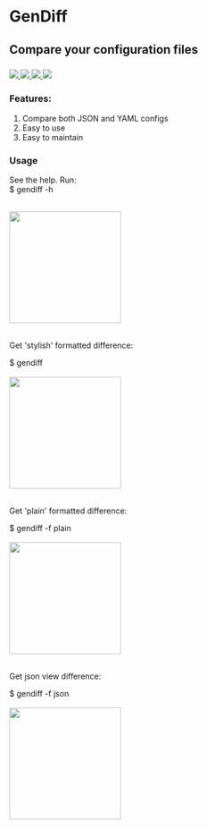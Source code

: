

<h1>GenDiff</h1>
<h2>Compare your configuration files</h2>
<h3>
<a href="https://github.com/poludnev/frontend-project-lvl2/actions">
  <img src="https://github.com/poludnev/frontend-project-lvl2/workflows/hexlet-check/badge.svg" />
</a>
<a href="https://github.com/poludnev/frontend-project-lvl2/actions/workflows/github-actions-demo.yml">
  <img src="https://github.com/poludnev/frontend-project-lvl2/actions/workflows/github-actions-demo.yml/badge.svg" />
</a>
<a href="https://codeclimate.com/github/poludnev/frontend-project-lvl2/maintainability">
  <img src="https://api.codeclimate.com/v1/badges/7a7bba83400eeefab8c6/maintainability" />
</a>
<a href="https://codeclimate.com/github/poludnev/frontend-project-lvl2/test_coverage">
  <img src="https://api.codeclimate.com/v1/badges/7a7bba83400eeefab8c6/test_coverage" />
</a>
 </h3>
 
<h3>Features:</h3>
<oL>
  <li>Compare both JSON and YAML configs</li>
  <li>Easy to use</li>
  <li>Easy to maintain</li>
  </ol>

<h3>Usage</h3>
<p>See the help. Run:<br>
$ gendiff -h</p>
<br>
<a href="https://asciinema.org/a/ONpoH10eoHa7z9LGsqtsXb6F4" target="_blank"><img src="https://asciinema.org/a/ONpoH10eoHa7z9LGsqtsXb6F4.svg" width = "200" /></a>
<br>
<br>
<p>Get 'stylish' formatted difference:</p>
$ gendiff <filename1> <filname2>
<br>
<br>  
<a href="https://asciinema.org/a/UIN83US9O6qtyWSqAR7dnyTlm" target="_blank"><img src="https://asciinema.org/a/UIN83US9O6qtyWSqAR7dnyTlm.svg" width = "200" /></a>
<br>
<br>
<p>Get 'plain' formatted difference:</p>
$ gendiff -f plain <filename1> <filname2>
<br>
<br>
<a href="https://asciinema.org/a/6YDHXl23prIGtuRNLOTdbwnl3" target="_blank"><img src="https://asciinema.org/a/6YDHXl23prIGtuRNLOTdbwnl3.svg" width = "200"/></a>
<br>
<br>
<p>Get json view difference:</p>
$ gendiff -f json <filename1> <filname2>
<br>
<br>
<a href="https://asciinema.org/a/knieOah4NfzX9JwqltWPxn7IZ" target="_blank"><img src="https://asciinema.org/a/knieOah4NfzX9JwqltWPxn7IZ.svg" width = "200" /></a>

